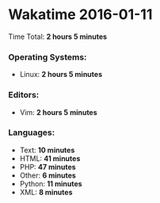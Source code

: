 # Wakatime 2016-01-11

Time Total: **2 hours 5 minutes**

### Operating Systems:
- Linux: **2 hours 5 minutes** 

### Editors:
- Vim: **2 hours 5 minutes** 

### Languages:
- Text: **10 minutes** 
- HTML: **41 minutes** 
- PHP: **47 minutes** 
- Other: **6 minutes** 
- Python: **11 minutes** 
- XML: **8 minutes** 


